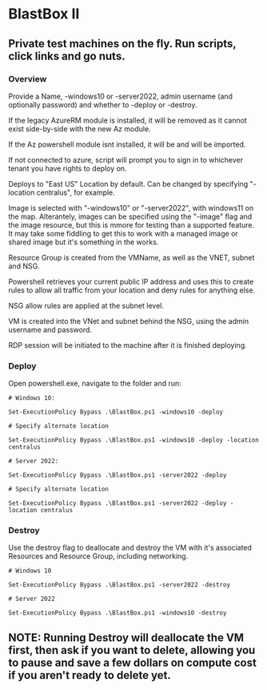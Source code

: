 # BlastBox II

## Private test machines on the fly. Run scripts, click links and go nuts.

### Overview
Provide a Name, -windows10 or -server2022, admin username (and optionally password) and whether to -deploy or -destroy.

If the legacy AzureRM module is installed, it will be removed as it cannot exist side-by-side with the new Az module.

If the Az powershell module isnt installed, it will be and will be imported.

If not connected to azure, script will prompt you to sign in to whichever tenant you have rights to deploy on.

Deploys to "East US" Location by default. Can be changed by specifying "-location centralus", for example.

Image is selected with "-windows10" or "-server2022", with windows11 on the map.
Alterantely, images can be specified using the "-image" flag and the image resource, but this is mmore for testing than a supported feature. It may take some fiddling to get this to work with a managed image or shared image but it's something in the works.

Resource Group is created from the VMName, as well as the VNET, subnet and NSG.

Powershell retrieves your current public IP address and uses this to create rules to allow all traffic from your location and deny rules for anything else.

NSG allow rules are applied at the subnet level.

VM is created into the VNet and subnet behind the NSG, using the admin username and password.

RDP session will be initiated to the machine after it is finished deploying. 


### Deploy
Open powershell.exe, navigate to the folder and run:

```
# Windows 10:

Set-ExecutionPolicy Bypass .\BlastBox.ps1 -windows10 -deploy

# Specify alternate location

Set-ExecutionPolicy Bypass .\BlastBox.ps1 -windows10 -deploy -location centralus
 
# Server 2022:

Set-ExecutionPolicy Bypass .\BlastBox.ps1 -server2022 -deploy

# Specify alternate location

Set-ExecutionPolicy Bypass .\BlastBox.ps1 -server2022 -deploy -location centralus
```

### Destroy
Use the destroy flag to deallocate and destroy the VM with it's associated Resources and Resource Group, including networking.
```
# Windows 10

Set-ExecutionPolicy Bypass .\BlastBox.ps1 -server2022 -destroy

# Server 2022

Set-ExecutionPolicy Bypass .\BlastBox.ps1 -windows10 -destroy
```
## NOTE: Running Destroy will deallocate the VM first, then ask if you want to delete, allowing you to pause and save a few dollars on compute cost if you aren't ready to delete yet.

